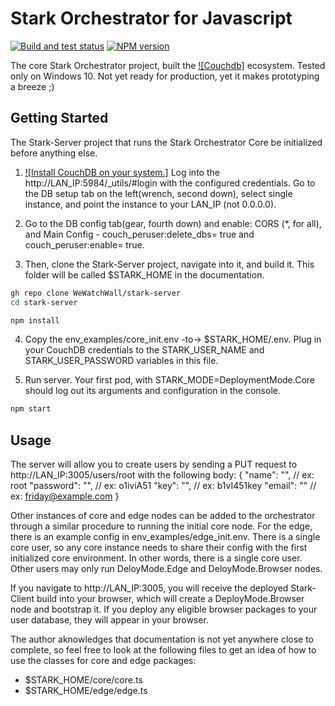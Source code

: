 # Stark Orchestrator for Javascript

[![Build and test status](https://github.com/WeWatchWall/stark-server/workflows/Lint%20and%20test/badge.svg)](https://github.com/WeWatchWall/stark-server/actions?query=workflow%3A%22Lint+and+test%22)
[![NPM version](https://img.shields.io/npm/v/stark-server.svg)](https://www.npmjs.com/package/stark-server)

The core Stark Orchestrator project, built the [![Couchdb]](http://couchdb.apache.org/) ecosystem. Tested only on Windows 10. Not yet ready for production, yet it makes prototyping a breeze ;)

## Getting Started

The Stark-Server project that runs the Stark Orchestrator Core be initialized before anything else.

1. [![Install CouchDB on your system.]](https://docs.couchdb.org/en/main/install/windows.html) Log into the http://LAN_IP:5984/_utils/#login with the configured credentials. Go to the DB setup tab on the left(wrench, second down), select single instance, and point the instance to your LAN_IP (not 0.0.0.0).

2. Go to the DB config tab(gear, fourth down) and enable: CORS (*, for all), and Main Config - couch_peruser:delete_dbs= true and couch_peruser:enable= true.

3. Then, clone the Stark-Server project, navigate into it, and build it. This folder will be called $STARK_HOME in the documentation.
  
  ```bash
  gh repo clone WeWatchWall/stark-server
  cd stark-server

  npm install
  ```

4. Copy the env_examples/core_init.env -to-> $STARK_HOME/.env. Plug in your CouchDB credentials to the STARK_USER_NAME and STARK_USER_PASSWORD variables in this file.

5. Run server. Your first pod, with STARK_MODE=DeploymentMode.Core should log out its arguments and configuration in the console.

  ```bash
  npm start
  ```

## Usage

The server will allow you to create users by sending a PUT request to http://LAN_IP:3005/users/root with the following body:
{
    "name": "<User name>", // ex: root
    "password": "<Password>", // ex: o1iviA51
    "key": "<User Key>", // ex: b1vI451key
    "email": "<Email>" // ex: friday@example.com
}

Other instances of core and edge nodes can be added to the orchestrator through a similar procedure to running the initial core node. For the edge, there is an example config in env_examples/edge_init.env. There is a single core user, so any core instance needs to share their config with the first initialized core environment. In other words, there is a single core user. Other users may only run DeloyMode.Edge and DeloyMode.Browser nodes.

If you navigate to http://LAN_IP:3005, you will receive the deployed Stark-Client build into your browser, which will create a DeployMode.Browser node and bootstrap it. If you deploy any eligible browser packages to your user database, they will appear in your browser.

The author aknowledges that documentation is not yet anywhere close to complete, so feel free to look at the following files to get an idea of how to use the classes for core and edge packages:

* $STARK_HOME/core/core.ts
* $STARK_HOME/edge/edge.ts

